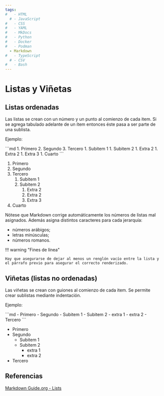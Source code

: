 ```yaml
---
tags:
#   - HTML
  # - JavaScript
#   - CSS
#   - YAML
#   - MkDocs
#   - Python
#   - Docker
#   - Podman
  - Markdown
#   - TypeScript
  # - CSV
#   - Bash
---
```



# Listas y Viñetas


## Listas ordenadas

Las listas se crean con un número y un punto al comienzo de cada item. 
Si se agrega tabulado adelante de un ítem entonces éste pasa a ser parte de una sublista.


Ejemplo:

<div class="grid" markdown>
```md
1. Primero
2. Segundo
3. Tercero
    1. Subitem 1
    1. Subitem 2
        1. Extra 2
        1. Extra 2
        1. Extra 3
1. Cuarto
```

1. Primero  
2. Segundo  
3. Tercero  
    1. Subitem 1
    1. Subitem 2
        1. Extra 2
        1. Extra 2
        1. Extra 3
1. Cuarto  

</div>

Nótese que Markdown corrige automáticamente los números de listas mal asignados. 
Además asigna distintos caracteres para cada jerarquía:

- números arábigos;
- letras minúsculas;
- números romanos.


!!! warning "Fines de línea"

    Hay que asegurarse de dejar al menos un renglón vacío entre la lista y el párrafo previo para asegurar el correcto renderizado.



## Viñetas (listas no ordenadas)
Las viñetas se crean con guiones al comienzo de cada item. Se permite crear sublistas mediante indentación.


Ejemplo:

<div class="grid" markdown>
```md
- Primero
- Segundo
    - Subitem 1
    - Subitem 2
        - extra 1 
        - extra 2
- Tercero
```

- Primero
- Segundo
    - Subitem 1
    - Subitem 2
        - extra 1 
        - extra 2
- Tercero


</div>


## Referencias

[Markdown Guide.org - Lists](https://www.markdownguide.org/basic-syntax/#lists-1)